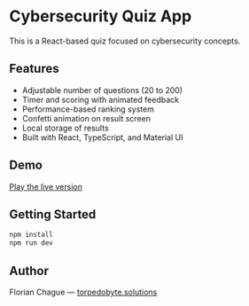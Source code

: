 # Cybersecurity Quiz App

This is a React-based quiz focused on cybersecurity concepts.

## Features
- Adjustable number of questions (20 to 200)
- Timer and scoring with animated feedback
- Performance-based ranking system
- Confetti animation on result screen
- Local storage of results
- Built with React, TypeScript, and Material UI

## Demo
[Play the live version](https://torpedobyte.solutions/cybersecurity-quiz)

## Getting Started
```bash
npm install
npm run dev
```

## Author
Florian Chague — [torpedobyte.solutions](https://torpedobyte.solutions)

